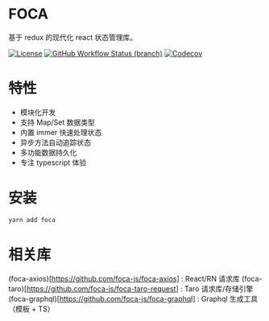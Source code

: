 # FOCA

基于 redux 的现代化 react 状态管理库。

[![License](https://img.shields.io/github/license/foca-js/foca)](https://github.com/foca-js/foca/blob/master/LICENSE)
[![GitHub Workflow Status (branch)](https://img.shields.io/github/workflow/status/foca-js/foca/CI/master)](https://github.com/foca-js/foca/actions)
[![Codecov](https://img.shields.io/codecov/c/github/foca-js/foca)](https://codecov.io/gh/foca-js/foca)

# 特性

- 模块化开发
- 支持 Map/Set 数据类型
- 内置 immer 快速处理状态
- 异步方法自动追踪状态
- 多功能数据持久化
- 专注 typescript 体验

# 安装

```bash
yarn add foca
```

# 相关库

(foca-axios)[https://github.com/foca-js/foca-axios] : React/RN 请求库
(foca-taro)[https://github.com/foca-js/foca-taro-request] : Taro 请求库/存储引擎
(foca-graphql)[https://github.com/foca-js/foca-graphql] : Graphql 生成工具（模板 + TS）
